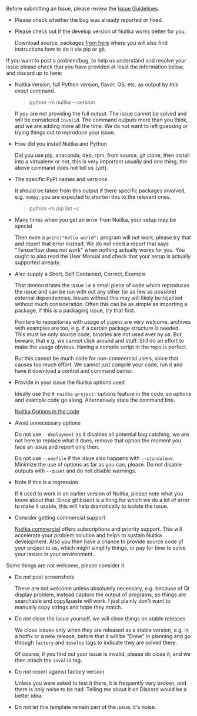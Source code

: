 Before submitting an Issue, please review the
[Issue Guidelines](https://github.com/Nuitka/Nuitka/blob/develop/CONTRIBUTING.md#submitting-an-issue).

- Please check whether the bug was already reported or fixed.

- Please check out if the develop version of Nuitka works better for you.

  Download source, packages [from here](https://nuitka.net/doc/download.html) where you will also
  find instructions how to do it via pip or git.

If you want to post a problem/bug, to help us understand and resolve your issue please check that
you have provided at least the information below, and discard up to here:

- Nuitka version, full Python version, flavor, OS, etc. as output by *this exact* command.

  > python -m nuitka --version

  If you are not providing the full output. The issue cannot be solved and will be considered
  `invalid`. The command outputs more than you think, and we are adding more all the time. We do not
  want to left guessing or trying things out to reproduce your issue.

- How did you install Nuitka and Python

  Did you use pip, anaconda, deb, rpm, from source, git clone, then install into a virtualenv or
  not, this is very important usually and one thing, the above command does not tell us (yet).

- The specific PyPI names and versions

  It should be taken from this output if there specific packages involved, e.g. `numpy`, you are
  expected to shorten this to the relevant ones.

  > python -m pip list -v

- Many times when you get an error from Nuitka, your setup may be special

  Then even a `print("hello world")` program will not work, please try that and report that error
  instead. We do not need a report that says "Tensorflow does not work" when nothing actually works
  for you. You ought to also read the User Manual and check that your setup is actually supported
  already.

- Also supply a Short, Self Contained, Correct, Example

  That demonstrates the issue i.e a small piece of code which reproduces the issue and can be run
  with out any other (or as few as possible) external dependencies. Issues without this may will
  likely be rejected without much consideration. Often this can be as simple as importing a package,
  if this is a packaging issue, try that first.

  Pointers to repositories with usage of `pipenv` are very welcome, archives with examples are too,
  e.g. if a certain package structure is needed. This must be only source code, binaries are not
  used ever by us. But beware, that e.g. we cannot click around and stuff. Still do an effort to
  make the usage obvious. Having a compile script in the repo is perfect.

  But this cannot be much code for non-commercial users, since that causes too much effort. We
  cannot just compile your code, run it and have it download a control and command center.

- Provide in your issue the Nuitka options used

  Ideally use the `# nuitka-project:` options feature in the code, so options and example code go
  along. Alternatively state the command line.

  [Nuitka Options in the code](https://nuitka.net/doc/user-manual.html#nuitka-options-in-the-code)

- Avoid unnecessary options

  Do not use `--deployment` as it disables all potential bug catching, we are not here to replace
  what it does, remove that option the moment you face an issue and report only then.

  Do not use `--onefile` if the issue also happens with `--standalone`. Minimize the use of options
  as far as you can, please. Do not disable outputs with `--quiet` and do not disable warnings.

- Note if this is a regression

  If it used to work in an earlier version of Nuitka, please note what you know about that. Since
  git bisect is a thing for which we do a lot of error to make it usable, this will help
  dramatically to isolate the issue.

- Consider getting commercial support

  [Nuitka commercial](https://nuitka.net/doc/commercial.html) offers subscriptions and priority
  support. This will accelerate your problem solution and helps to sustain Nuitka development. Also
  you then have a chance to provide source code of your project to us, which might simplify things,
  or pay for time to solve your issues in your environment.

Some things are not welcome, please consider it.

- Do *not* post screenshots

  These are not welcome unless absolutely necessary, e.g. because of Qt display problem, instead
  capture the output of programs, so things are searchable and copy&paste will work. I just plainly
  don't want to manually copy strings and hope they match.

- Do *not* close the issue yourself, we will close things on stable releases

  We close issues only when they are released as a stable version, e.g. in a hotfix or a new
  release, before that it will be "Done" in planning and go through `factory` and `develop` tags to
  indicate they are solved there.

  Of course, if you find out your issue is invalid, please do close it, and we then attach the
  `invalid` tag.

- Do *not* report against factory version

  Unless you were asked to test it there, it is frequently very broken, and there is only noise to
  be had. Telling me about it on Discord would be a better idea.

- Do *not* let this template remain part of the issue, it's noise.
